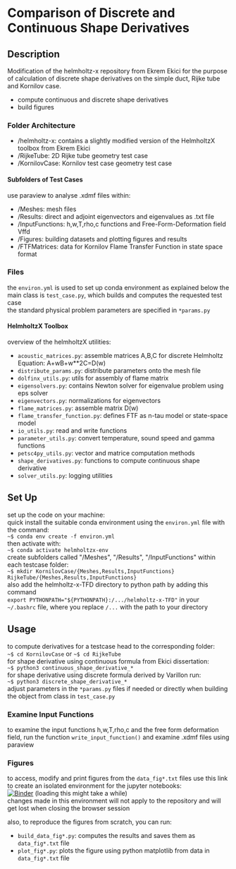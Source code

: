 # Comparison of Discrete and Continuous Shape Derivatives

## Description
Modification of the helmholtz-x repository from Ekrem Ekici for the purpose of calculation of discrete shape derivatives on the simple duct, Rijke tube and Kornilov case.  
- compute continuous and discrete shape derivatives
- build figures
### Folder Architecture
- /helmholtz-x: contains a slightly modified version of the HelmholtzX toolbox from Ekrem Ekici
- /RijkeTube: 2D Rijke tube geometry test case
- /KornilovCase: Kornilov test case geometry test case
#### Subfolders of Test Cases
use paraview to analyse .xdmf files within:
- /Meshes: mesh files
- /Results: direct and adjoint eigenvectors and eigenvalues as .txt file
- /InputFunctions: h,w,T,rho,c functions and Free-Form-Deformation field Vffd
- /Figures: building datasets and plotting figures and results
- /FTFMatrices: data for Kornilov Flame Transfer Function in state space format
### Files
the `environ.yml` is used to set up conda environment as explained below
the main class is `test_case.py`, which builds and computes the requested test case  
the standard physical problem parameters are specified in `*params.py`  
#### HelmholtzX Toolbox
overview of the helmholtzX utilities:
- `acoustic_matrices.py`: assemble matrices A,B,C for discrete Helmholtz Equation: A+wB+w**2C=D(w)
- `distribute_params.py`: distribute parameters onto the mesh file
- `dolfinx_utils.py`: utils for assembly of flame matrix
- `eigensolvers.py`: contains Newton solver for eigenvalue problem using eps solver
- `eigenvectors.py`: normalizations for eigenvectors
- `flame_matrices.py`: assemble matrix D(w)
- `flame_transfer_function.py`: defines FTF as n-tau model or state-space model
- `io_utils.py`: read and write functions
- `parameter_utils.py`: convert temperature, sound speed and gamma functions
- `petsc4py_utils.py`: vector and matrice computation methods
- `shape_derivatives.py`: functions to compute continuous shape derivative
- `solver_utils.py`: logging utilities


## Set Up
set up the code on your machine:  
quick install the suitable conda environment using the `environ.yml` file with the command:  
`~$ conda env create -f environ.yml`  
then activate with:  
`~$ conda activate helmholtzx-env`  
create subfolders called "/Meshes", "/Results", "/InputFunctions" within each testcase folder:  
`~$ mkdir KornilovCase/{Meshes,Results,InputFunctions} RijkeTube/{Meshes,Results,InputFunctions}`  
also add the helmholtz-x-TFD directory to python path by adding this command  
`export PYTHONPATH="${PYTHONPATH}:/.../helmholtz-x-TFD"`
in your `~/.bashrc` file, where you replace `/...` with the path to your directory


## Usage
to compute derivatives for a testcase head to the corresponding folder:  
`~$ cd KornilovCase` or `~$ cd RijkeTube`  
for shape derivative using continuous formula from Ekici dissertation:  
`~$ python3 continuous_shape_derivative_*`  
for shape derivative using discrete formula derived by Varillon run:  
`~$ python3 discrete_shape_derivative_*`  
adjust parameters in the `*params.py` files if needed or directly when building the object from class in `test_case.py`  
### Examine Input Functions
to examine the input functions h,w,T,rho,c and the free form deformation field, run the function `write_input_function()` and examine .xdmf files using paraview  
### Figures
to access, modify and print figures from the `data_fig*.txt` files use this link to create an isolated environment for the jupyter notebooks:  
[![Binder](https://mybinder.org/badge_logo.svg)](https://mybinder.org/v2/gh/kspc0/helmholtz-x-TFD/HEAD)
(loading this might take a while)  
changes made in this environment will not apply to the repository and will get lost when closing the browser session  

also, to reproduce the figures from scratch, you can run:  
- `build_data_fig*.py`: computes the results and saves them as `data_fig*.txt` file
- `plot_fig*.py`: plots the figure using python matplotlib from data in `data_fig*.txt` file
